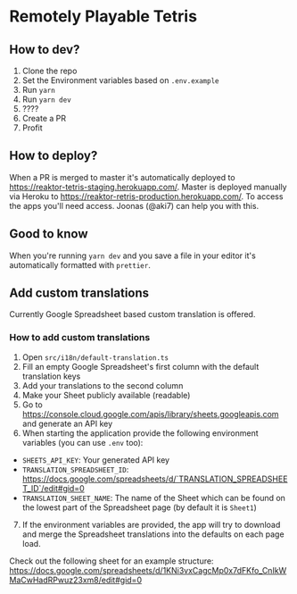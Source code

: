 # Remotely Playable Tetris

## How to dev?

1. Clone the repo
2. Set the Environment variables based on `.env.example`
3. Run `yarn`
4. Run `yarn dev`
5. ????
6. Create a PR
7. Profit

## How to deploy?

When a PR is merged to master it's automatically deployed to https://reaktor-tetris-staging.herokuapp.com/. Master is deployed manually via Heroku to https://reaktor-retris-production.herokuapp.com/. To access the apps you'll need access. Joonas (@aki7) can help you with this.

## Good to know

When you're running `yarn dev` and you save a file in your editor it's automatically formatted with `prettier`.

## Add custom translations

Currently Google Spreadsheet based custom translation is offered.

### How to add custom translations

1. Open `src/i18n/default-translation.ts`
2. Fill an empty Google Spreadsheet's first column with the default translation keys
3. Add your translations to the second column
4. Make your Sheet publicly available (readable)
5. Go to https://console.cloud.google.com/apis/library/sheets.googleapis.com and generate an API key
6. When starting the application provide the following environment variables (you can use `.env` too):

- `SHEETS_API_KEY`: Your generated API key
- `TRANSLATION_SPREADSHEET_ID`: https://docs.google.com/spreadsheets/d/`TRANSLATION_SPREADSHEET_ID`/edit#gid=0
- `TRANSLATION_SHEET_NAME`: The name of the Sheet which can be found on the lowest part of the Spreadsheet page (by default it is `Sheet1`)

7. If the environment variables are provided, the app will try to download and merge the Spreadsheet translations into the defaults on each page load.

Check out the following sheet for an example structure: https://docs.google.com/spreadsheets/d/1KNi3vxCagcMp0x7dFKfo_CnIkWMaCwHadRPwuz23xm8/edit#gid=0
